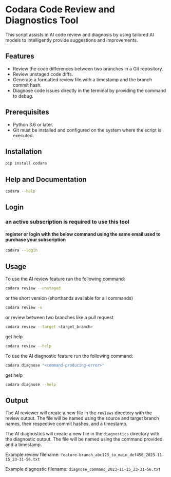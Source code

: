 # Codara Code Review and Diagnostics Tool

This script assists in AI code review and diagnosis by using tailored AI models to intelligently provide suggestions and improvements.

## Features

- Review the code differences between two branches in a Git repository.
- Review unstaged code diffs.
- Generate a formatted review file with a timestamp and the branch commit hash.
- Diagnose code issues directly in the terminal by providing the command to debug.

## Prerequisites

- Python 3.6 or later.
- Git must be installed and configured on the system where the script is executed.

## Installation

```bash
pip install codara
```

## Help and Documentation
```bash
codara --help
```

## Login 
### an active subscription is required to use this tool
#### register or login with the below command using the same email used to purchase your subscription
```bash
codara --login
```

## Usage

To use the AI review feature run the following command:

```bash
codara review --unstaged
```
or the short version (shorthands available for all commands)
```bash
codara review -u
```

or review between two branches like a pull request

```bash
codara review --target <target_branch>
```

get help
```bash
codara review --help
```

To use the AI diagnostic feature run the following command:

```bash
codara diagnose "<command-producing-error>"
```
get help
```bash
codara diagnose --help
```

## Output

The AI reviewer will create a new file in the `reviews` directory with the review output. The file will be named using the source and target branch names, their respective commit hashes, and a timestamp.

The AI diagnostics will create a new file in the `diagnostics` directory with the diagnostic output. The file will be named using the command provided and a timestamp.

Example review filename: `feature-branch_abc123_to_main_def456_2023-11-15_23-31-56.txt`

Example diagnostic filename: `diagnose_command_2023-11-15_23-31-56.txt`
